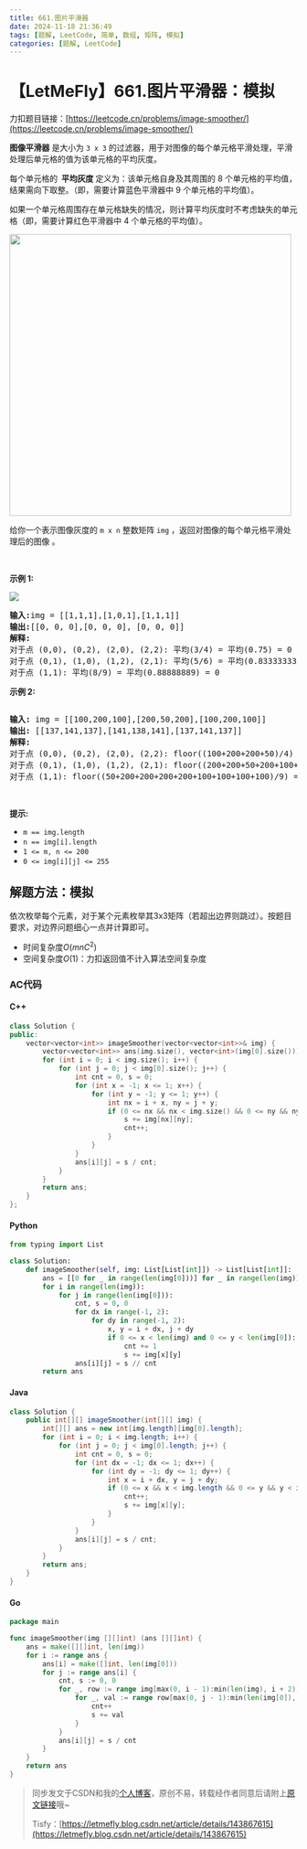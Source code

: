 ```yaml
---
title: 661.图片平滑器
date: 2024-11-18 21:36:49
tags: [题解, LeetCode, 简单, 数组, 矩阵, 模拟]
categories: [题解, LeetCode]
---
```


# 【LetMeFly】661.图片平滑器：模拟

力扣题目链接：[https://leetcode.cn/problems/image-smoother/](https://leetcode.cn/problems/image-smoother/)

<p><strong>图像平滑器</strong> 是大小为&nbsp;<code>3 x 3</code> 的过滤器，用于对图像的每个单元格平滑处理，平滑处理后单元格的值为该单元格的平均灰度。</p>

<p>每个单元格的<strong>&nbsp; 平均灰度</strong> 定义为：该单元格自身及其周围的 8 个单元格的平均值，结果需向下取整。（即，需要计算蓝色平滑器中 9 个单元格的平均值）。</p>

<p>如果一个单元格周围存在单元格缺失的情况，则计算平均灰度时不考虑缺失的单元格（即，需要计算红色平滑器中 4 个单元格的平均值）。</p>

<p><img src="https://assets.leetcode.com/uploads/2021/05/03/smoother-grid.jpg" style="height: 493px; width: 493px;" /></p>

<!-- https://i-blog.csdnimg.cn/direct/c0079440db3d44c182a1a7505fa91db1.png -->

<p>给你一个表示图像灰度的 <code>m x n</code> 整数矩阵 <code>img</code> ，返回对图像的每个单元格平滑处理后的图像&nbsp;。</p>

<p>&nbsp;</p>

<p><strong>示例 1:</strong></p>

<p><img src="https://assets.leetcode.com/uploads/2021/05/03/smooth-grid.jpg" /></p>
<!-- ![在这里插入图片描述](https://i-blog.csdnimg.cn/direct/0535b69bc6c343f3a2e3caa5c747939c.png) -->

<pre>
<strong>输入:</strong>img = [[1,1,1],[1,0,1],[1,1,1]]
<strong>输出:</strong>[[0, 0, 0],[0, 0, 0], [0, 0, 0]]
<strong>解释:</strong>
对于点 (0,0), (0,2), (2,0), (2,2): 平均(3/4) = 平均(0.75) = 0
对于点 (0,1), (1,0), (1,2), (2,1): 平均(5/6) = 平均(0.83333333) = 0
对于点 (1,1): 平均(8/9) = 平均(0.88888889) = 0
</pre>

<p><strong>示例 2:</strong></p>
<img alt="" src="https://assets.leetcode.com/uploads/2021/05/03/smooth2-grid.jpg" />
<!-- ![在这里插入图片描述](https://i-blog.csdnimg.cn/direct/48d226238db34b39bbf7712fe4791185.png) -->
<pre>
<strong>输入:</strong> img = [[100,200,100],[200,50,200],[100,200,100]]
<strong>输出:</strong> [[137,141,137],[141,138,141],[137,141,137]]
<strong>解释:</strong>
对于点 (0,0), (0,2), (2,0), (2,2): floor((100+200+200+50)/4) = floor(137.5) = 137
对于点 (0,1), (1,0), (1,2), (2,1): floor((200+200+50+200+100+100)/6) = floor(141.666667) = 141
对于点 (1,1): floor((50+200+200+200+200+100+100+100+100)/9) = floor(138.888889) = 138
</pre>

<p>&nbsp;</p>

<p><strong>提示:</strong></p>

<ul>
	<li><code>m == img.length</code></li>
	<li><code>n == img[i].length</code></li>
	<li><code>1 &lt;= m, n &lt;= 200</code></li>
	<li><code>0 &lt;= img[i][j] &lt;= 255</code></li>
</ul>


    
## 解题方法：模拟

依次枚举每个元素，对于某个元素枚举其3x3矩阵（若超出边界则跳过）。按题目要求，对边界问题细心一点并计算即可。

+ 时间复杂度$O(mnC^2)$
+ 空间复杂度$O(1)$：力扣返回值不计入算法空间复杂度

### AC代码

#### C++

```cpp
class Solution {
public:
    vector<vector<int>> imageSmoother(vector<vector<int>>& img) {
        vector<vector<int>> ans(img.size(), vector<int>(img[0].size()));
        for (int i = 0; i < img.size(); i++) {
            for (int j = 0; j < img[0].size(); j++) {
                int cnt = 0, s = 0;
                for (int x = -1; x <= 1; x++) {
                    for (int y = -1; y <= 1; y++) {
                        int nx = i + x, ny = j + y;
                        if (0 <= nx && nx < img.size() && 0 <= ny && ny < img[0].size()) {
                            s += img[nx][ny];
                            cnt++;
                        }
                    }
                }
                ans[i][j] = s / cnt;
            }
        }
        return ans;
    }
};
```

#### Python

```python
from typing import List

class Solution:
    def imageSmoother(self, img: List[List[int]]) -> List[List[int]]:
        ans = [[0 for _ in range(len(img[0]))] for _ in range(len(img))]
        for i in range(len(img)):
            for j in range(len(img[0])):
                cnt, s = 0, 0
                for dx in range(-1, 2):
                    for dy in range(-1, 2):
                        x, y = i + dx, j + dy
                        if 0 <= x < len(img) and 0 <= y < len(img[0]):
                            cnt += 1
                            s += img[x][y]
                ans[i][j] = s // cnt
        return ans
```

#### Java

```java
class Solution {
    public int[][] imageSmoother(int[][] img) {
        int[][] ans = new int[img.length][img[0].length];
        for (int i = 0; i < img.length; i++) {
            for (int j = 0; j < img[0].length; j++) {
                int cnt = 0, s = 0;
                for (int dx = -1; dx <= 1; dx++) {
                    for (int dy = -1; dy <= 1; dy++) {
                        int x = i + dx, y = j + dy;
                        if (0 <= x && x < img.length && 0 <= y && y < img[0].length) {
                            cnt++;
                            s += img[x][y];
                        }
                    }
                }
                ans[i][j] = s / cnt;
            }
        }
        return ans;
    }
}
```

#### Go

```go
package main

func imageSmoother(img [][]int) (ans [][]int) {
    ans = make([][]int, len(img))
    for i := range ans {
        ans[i] = make([]int, len(img[0]))
        for j := range ans[i] {
            cnt, s := 0, 0
            for _, row := range img[max(0, i - 1):min(len(img), i + 2)] {
                for _, val := range row[max(0, j - 1):min(len(img[0]), j + 2)] {
                    cnt++
                    s += val
                }
            }
            ans[i][j] = s / cnt
        }
    }
    return ans
}
```

> 同步发文于CSDN和我的[个人博客](https://blog.letmefly.xyz/)，原创不易，转载经作者同意后请附上[原文链接](https://blog.letmefly.xyz/2024/11/18/LeetCode%200661.%E5%9B%BE%E7%89%87%E5%B9%B3%E6%BB%91%E5%99%A8/)哦~
>
> Tisfy：[https://letmefly.blog.csdn.net/article/details/143867615](https://letmefly.blog.csdn.net/article/details/143867615)
